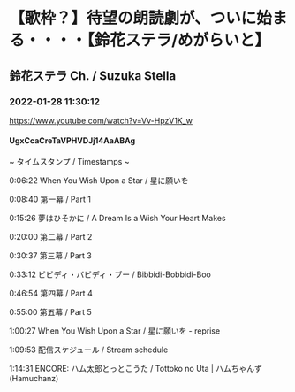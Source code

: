 # 【歌枠？】待望の朗読劇が、ついに始まる・・・・【鈴花ステラ/めがらいと】

## 鈴花ステラ Ch. / Suzuka Stella

### 2022-01-28 11:30:12

https://www.youtube.com/watch?v=Vv-HpzV1K_w

#### UgxCcaCreTaVPHVDJj14AaABAg

~ タイムスタンプ / Timestamps ~

0:06:22	When You Wish Upon a Star / 星に願いを

0:08:40	第一幕 / Part 1

0:15:26	夢はひそかに / A Dream Is a Wish Your Heart Makes

0:20:00	第二幕 / Part 2

0:30:37	第三幕 / Part 3

0:33:12	ビビディ・バビディ・ブー / Bibbidi-Bobbidi-Boo

0:46:54	第四幕 / Part 4

0:55:00	第五幕 / Part 5

1:00:27	When You Wish Upon a Star / 星に願いを - reprise

1:09:53	配信スケジュール / Stream schedule

1:14:31	ENCORE: ハム太郎とっとこうた / Tottoko no Uta | ハムちゃんず (Hamuchanz)

